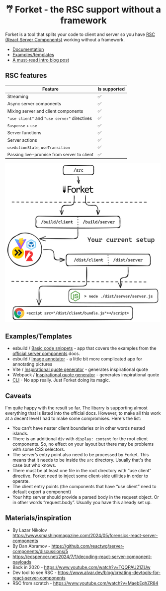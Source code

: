 <h1 align="center">𐂐 Forket - the RSC support without a framework</h1>

Forket is a tool that splits your code to client and server so you have [RSC (React Server Components)](https://react.dev/reference/rsc/server-components) working without a framework.

* [Documentation](./forket/README.md)
* [Examples/templates](#examplestemplates)
* [A must-read intro blog post](https://krasimirtsonev.com/blog/article/vanilla-react-server-components-with-no-framework)

## RSC features

| Feature | Is supported |
| ----------- | ----------- |
| Streaming | ✅ |
| Async server components | ✅ |
| Mixing server and client components | ✅ |
| `"use client"` and `"use server"` directives | ✅ |
| `Suspense` + `use` | ✅ |
| Server functions | ✅ |
| Server actions | ✅ |
| `useActionState`, `useTransition` | ✅ |
| Passing live-promise from server to client | ✅ |

<img width="500" src="https://raw.githubusercontent.com/krasimir/forket/refs/heads/main/assets/project_whitebg.png">
‎

## Examples/Templates

* esbuild / [Basic code snippets](./examples/basic/) - app that covers the examples from the [official server components](https://react.dev/reference/rsc/server-components) docs.
* esbuild / [Image annotator](./examples/annotation-app/) - a little bit more complicated app for annotating pictures
* Vite / [Inspirational quote generator](./examples/vite/) - generates inspirational quote
* Webpack / [Inspirational quote generator](./examples/webpack/) - generates inspirational quote
* [CLI](./examples/just-cli) - No app really. Just Forket doing its magic.

## Caveats

I'm quite happy with the result so far. The libarry is supporting almost everything that is listed into the official docs. However, to make all this work at a decent level I had to make some compromises. Here's the list:

* You can’t have nester client boundaries or in other words nested islands.
* There is an additional `div` with `display: content` for the root client components. So, no effect on your layout but there may be problems with some CSS selectors.
* The server’s entry point also need to be processed by Forket. This means that it needs to be inside the `src` directory. Usually that's the case but who knows.
* There must be at least one file in the root directory with “use client” directive. Forket need to inject some client-side utilities in order to operate.
* The client entry points (the components that have “use client” need to default export a component)
* Your http server should provide a parsed body in the request object. Or in other words “request.body”. Usually you have this already set up.

## Materials/inspiration

* By Lazar Nikolov https://www.smashingmagazine.com/2024/05/forensics-react-server-components
* By Dan Abramov - https://github.com/reactwg/server-components/discussions/5
* https://edspencer.net/2024/7/1/decoding-react-server-component-payloads
* Back in 2020 - https://www.youtube.com/watch?v=TQQPAU21ZUw
* Dev tool to see RSC - https://www.alvar.dev/blog/creating-devtools-for-react-server-components
* RSC from scratch - https://www.youtube.com/watch?v=MaebEqhZR84